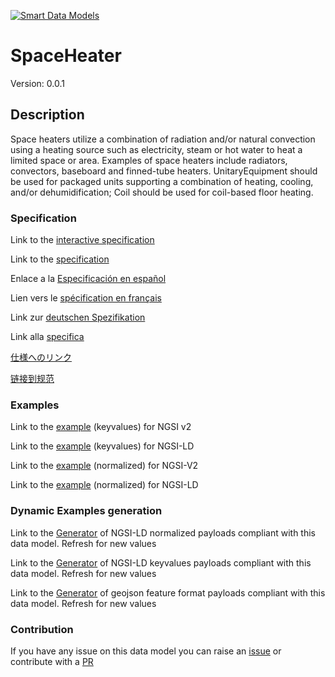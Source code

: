 [![Smart Data Models](https://smartdatamodels.org/wp-content/uploads/2022/01/SmartDataModels_logo.png "Logo")](https://smartdatamodels.org)
# SpaceHeater
Version: 0.0.1

## Description 

Space heaters utilize a combination of radiation and/or natural convection using a heating source such as electricity, steam or hot water to heat a limited space or area. Examples of space heaters include radiators, convectors, baseboard and finned-tube heaters.  UnitaryEquipment should be used for packaged units supporting a combination of heating, cooling, and/or dehumidification; Coil should be used for coil-based floor heating.
### Specification

Link to the [interactive specification](https://swagger.lab.fiware.org/?url=https://smart-data-models.github.io/dataModel.S4BLDG/SpaceHeater/swagger.yaml)

Link to the [specification](https://github.com/smart-data-models/dataModel.S4BLDG/blob/master/SpaceHeater/doc/spec.md)

Enlace a la [Especificación en español](https://github.com/smart-data-models/dataModel.S4BLDG/blob/master/SpaceHeater/doc/spec_ES.md)

Lien vers le [spécification en français](https://github.com/smart-data-models/dataModel.S4BLDG/blob/master/SpaceHeater/doc/spec_FR.md)

Link zur [deutschen Spezifikation](https://github.com/smart-data-models/dataModel.S4BLDG/blob/master/SpaceHeater/doc/spec_DE.md)

Link alla [specifica](https://github.com/smart-data-models/dataModel.S4BLDG/blob/master/SpaceHeater/doc/spec_IT.md)

[仕様へのリンク](https://github.com/smart-data-models/dataModel.S4BLDG/blob/master/SpaceHeater/doc/spec_JA.md)

[链接到规范](https://github.com/smart-data-models/dataModel.S4BLDG/blob/master/SpaceHeater/doc/spec_ZH.md)
### Examples

Link to the [example](https://smart-data-models.github.io/dataModel.S4BLDG/SpaceHeater/examples/example.json) (keyvalues) for NGSI v2

Link to the [example](https://smart-data-models.github.io/dataModel.S4BLDG/SpaceHeater/examples/example.jsonld) (keyvalues) for NGSI-LD

Link to the [example](https://smart-data-models.github.io/dataModel.S4BLDG/SpaceHeater/examples/example-normalized.json) (normalized) for NGSI-V2

Link to the [example](https://smart-data-models.github.io/dataModel.S4BLDG/SpaceHeater/examples/example-normalized.jsonld) (normalized) for NGSI-LD
### Dynamic Examples generation

Link to the [Generator](https://smartdatamodels.org/extra/ngsi-ld_generator.php?schemaUrl=https://raw.githubusercontent.com/smart-data-models/dataModel.S4BLDG/master/SpaceHeater/schema.json&email=info@smartdatamodels.org) of NGSI-LD normalized payloads compliant with this data model. Refresh for new values

Link to the [Generator](https://smartdatamodels.org/extra/ngsi-ld_generator_keyvalues.php?schemaUrl=https://raw.githubusercontent.com/smart-data-models/dataModel.S4BLDG/master/SpaceHeater/schema.json&email=info@smartdatamodels.org) of NGSI-LD keyvalues payloads compliant with this data model. Refresh for new values

Link to the [Generator](https://smartdatamodels.org/extra/geojson_features_generator.php?schemaUrl=https://raw.githubusercontent.com/smart-data-models/dataModel.S4BLDG/master/SpaceHeater/schema.json&email=info@smartdatamodels.org) of geojson feature format payloads compliant with this data model. Refresh for new values
### Contribution

 If you have any issue on this data model you can raise an [issue](https://github.com/smart-data-models/dataModel.S4BLDG/issues)  or contribute with a [PR](https://github.com/smart-data-models/dataModel.S4BLDG/pulls)